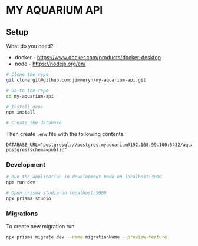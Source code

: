 # MY AQUARIUM API

## Setup

What do you need?

- docker - https://www.docker.com/products/docker-desktop
- node - https://nodejs.org/en/

```sh
# Clone the repo
git clone git@github.com:jimmeryn/my-aquarium-api.git

# Go to the repo
cd my-aquarium-api

# Install deps
npm install

# Create the database
```

Then create `.env` file with the following contents.

```env
DATABASE_URL="postgresql://postgres:myaquarium@192.168.99.100:5432/aquarium-postgres?schema=public"
```

### Development

```sh
# Run the application in development mode on localhost:3000
npm run dev

# Open prisma studio on localhost:5000
npx prisma studio
```

### Migrations

To create new migration run

```sh
npx prisma migrate dev --name migrationName --preview-feature
```

